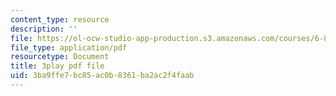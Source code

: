 ```yaml
---
content_type: resource
description: ''
file: https://ol-ocw-studio-app-production.s3.amazonaws.com/courses/6-858-computer-systems-security-fall-2014/3ba9ffe7bc85ac0b8361ba2ac2f4faab_I0Psvvky-44.pdf
file_type: application/pdf
resourcetype: Document
title: 3play pdf file
uid: 3ba9ffe7-bc85-ac0b-8361-ba2ac2f4faab
---
```

